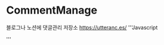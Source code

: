 # CommentManage
블로그나 노션에 댓글관리 저장소 
https://utteranc.es/
'''Javascript
<script src="https://utteranc.es/client.js"
        repo="rambus2006/CommentManage"
        issue-term="url"
        label="comments"
        theme="github-light"
        crossorigin="anonymous"
        async>
</script>
'''
